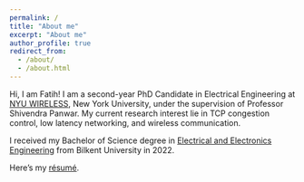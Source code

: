 ```yaml
---
permalink: /
title: "About me"
excerpt: "About me"
author_profile: true
redirect_from: 
  - /about/
  - /about.html
---
```



Hi, I am Fatih! I am a second-year PhD Candidate in Electrical Engineering at [NYU WIRELESS](https://wireless.engineering.nyu.edu), New York University, under the supervision of Professor Shivendra Panwar. My current research interest lie in TCP congestion control, low latency networking, and wireless communication. 

I received my Bachelor of Science degree in [Electrical and Electronics Engineering](https://ee.bilkent.edu.tr/en/) from Bilkent University in 2022.

Here’s my [résumé](files/Fatih_Berkay_Sarpkaya_CV.pdf).
